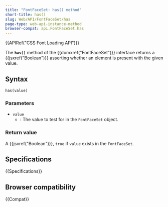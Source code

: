 ```yaml
---
title: "FontFaceSet: has() method"
short-title: has()
slug: Web/API/FontFaceSet/has
page-type: web-api-instance-method
browser-compat: api.FontFaceSet.has
---
```


{{APIRef("CSS Font Loading API")}}

The **`has()`** method of the {{domxref("FontFaceSet")}} interface returns a {{jsxref("Boolean")}} asserting whether an element is present with the given value.

## Syntax

```js-nolint
has(value)
```

### Parameters

- `value`
  - : The value to test for in the `FontFaceSet` object.

### Return value

A {{jsxref("Boolean")}}, `true` if `value` exists in the `FontFaceSet`.

## Specifications

{{Specifications}}

## Browser compatibility

{{Compat}}
